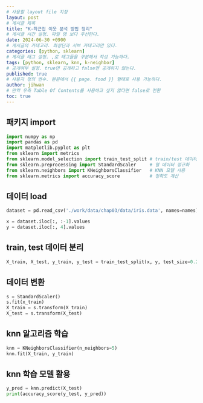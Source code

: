 ```yaml
---
# 사용할 layout file 지정
layout: post
# 게시글 제목
title: "K-최근접 이웃 분석 방법 정리"
# 게시글 시간 설정. 파일 명 보다 우선한다.
date: 2024-06-30 +0900
# 게시글의 카테고리. 최상단과 서브 카테고리만 있다.
categories: [python, sklearn]
# 게시글 태그 설정. ,로 태그들을 구분해서 작성 가능하다.
tags: [python, sklearn, knn, k-neighbor]
# 공개여부 설정. true면 공개하고 false면 공개하지 않는다.
published: true
# 사용자 정의 변수. 본문에서 {{ page. food }} 형태로 사용 가능하다.
author: jihwan
# 만약 우측 Table Of Contents를 사용하고 싶지 않다면 false로 전환
toc: true
---
```


## 패키지 import
```python
import numpy as np
import pandas as pd
import matplotlib.pyplot as plt
from sklearn import metrics
from sklearn.model_selection import train_test_split # train/test 데이터 분리
from sklearn.preprocessing import StandardScaler     # 열 데이터 정규화
from sklearn.neighbors import KNeighborsClassifier   # KNN 모델 사용
from sklearn.metrics import accuracy_score           # 정확도 계산
```
## 데이터 load
```python
dataset = pd.read_csv('./work/data/chap03/data/iris.data', names=names)

x = dataset.iloc[:, :-1].values
y = dataset.iloc[:, 4].values
```

## train, test 데이터 분리
```python
X_train, X_test, y_train, y_test = train_test_split(x, y, test_size=0.2)
```

## 데이터 변환
```python
s = StandardScaler()
s.fit(x_train)
X_train = s.transform(X_train)
X_test = s.transform(X_test)
```

## knn 알고리즘 학습
```python
knn = KNeighborsClassifier(n_neighbors=5)
knn.fit(X_train, y_train)
```

## knn 학습 모델 활용
```python
y_pred = knn.predict(X_test)
print(accuracy_score(y_test, y_pred))
```